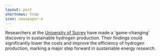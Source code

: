 ```yaml
---
layout: post
shortnews: true
icon: newspaper-o
---
```


Researchers at the [University of Surrey](https://www.sciencedaily.com/releases/2023/02/230208125135.htm) have made a 'game-changing' discovery in sustainable hydrogen production. Their findings could significantly lower the costs and improve the efficiency of hydrogen production, marking a major step forward in sustainable energy research.
